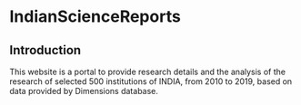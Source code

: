# IndianScienceReports
## Introduction
This website is a portal to provide research details and the analysis of the research of selected 500 institutions of INDIA, from 2010 to 2019, 
based on data provided by Dimensions database.
